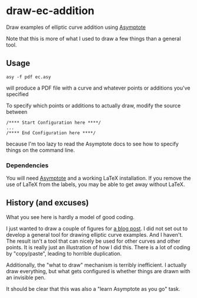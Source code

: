 # draw-ec-addition
Draw examples of elliptic curve addition using [Asymptote](http://asymptote.sourceforge.net)

Note that this is more of what I used to draw a few things than a general tool.

## Usage

```
asy -f pdf ec.asy
```

will produce a PDF file with a curve and whatever points or additions you've specified

To specify which points or additions to actually draw, modify the source between
```
/**** Start Configuration here ****/
...
/**** End Configuration here ****/
```
because I'm too lazy to read the Asymptote docs to see how to specify things on the command line.

### Dependencies

You will need [Asymptote](http://asymptote.sourceforge.net) and a working LaTeX installation.
If you remove the use of LaTeX from the labels, you may be able to get away without LaTeX.

## History (and excuses)

What you see here is hardly a model of good coding.

I just wanted to draw a couple of figures for [a blog post](https://blog.agilebits.com/2016/01/21/when-back-doors-go-bad-mind-your-ps-and-qs/). I did not set out to develop a general tool for drawing elliptic curve examples. And I haven't. The result isn't a tool that can nicely be used for other curves and other points. It is really just an illustration of how I did this. There is a lot of coding by "copy/paste", leading to horrible duplication.

Additionally, the "what to draw" mechanism is terribly inefficient. I actually draw everything, but what gets configured is whether things are drawn with an invisible pen.

It should be clear that this was also a "learn Asymptote as you go" task.
